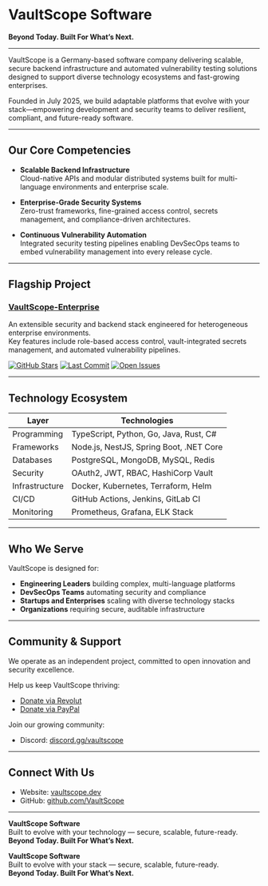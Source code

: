 # VaultScope Software  
**Beyond Today. Built For What’s Next.**

---

VaultScope is a Germany-based software company delivering scalable, secure backend infrastructure and automated vulnerability testing solutions designed to support diverse technology ecosystems and fast-growing enterprises.

Founded in July 2025, we build adaptable platforms that evolve with your stack—empowering development and security teams to deliver resilient, compliant, and future-ready software.

---

## Our Core Competencies

- **Scalable Backend Infrastructure**  
Cloud-native APIs and modular distributed systems built for multi-language environments and enterprise scale.

- **Enterprise-Grade Security Systems**  
Zero-trust frameworks, fine-grained access control, secrets management, and compliance-driven architectures.

- **Continuous Vulnerability Automation**  
Integrated security testing pipelines enabling DevSecOps teams to embed vulnerability management into every release cycle.

---

## Flagship Project

### [VaultScope-Enterprise](https://github.com/VaultScope/VaultScope-Enterprise)

An extensible security and backend stack engineered for heterogeneous enterprise environments.  
Key features include role-based access control, vault-integrated secrets management, and automated vulnerability pipelines.

[![GitHub Stars](https://img.shields.io/github/stars/VaultScope/VaultScope-Enterprise?style=flat-square)](https://github.com/VaultScope/VaultScope-Enterprise/stargazers)
[![Last Commit](https://img.shields.io/github/last-commit/VaultScope/VaultScope-Enterprise?style=flat-square)](https://github.com/VaultScope/VaultScope-Enterprise/commits/main)
[![Open Issues](https://img.shields.io/github/issues/VaultScope/VaultScope-Enterprise?style=flat-square)](https://github.com/VaultScope/VaultScope-Enterprise/issues)

---

## Technology Ecosystem

| Layer             | Technologies                                     |
|-------------------|------------------------------------------------|
| Programming       | TypeScript, Python, Go, Java, Rust, C#          |
| Frameworks        | Node.js, NestJS, Spring Boot, .NET Core          |
| Databases         | PostgreSQL, MongoDB, MySQL, Redis                |
| Security          | OAuth2, JWT, RBAC, HashiCorp Vault                |
| Infrastructure    | Docker, Kubernetes, Terraform, Helm               |
| CI/CD             | GitHub Actions, Jenkins, GitLab CI                |
| Monitoring        | Prometheus, Grafana, ELK Stack                     |

---

## Who We Serve

VaultScope is designed for:  
- **Engineering Leaders** building complex, multi-language platforms  
- **DevSecOps Teams** automating security and compliance  
- **Startups and Enterprises** scaling with diverse technology stacks  
- **Organizations** requiring secure, auditable infrastructure

---

## Community & Support

We operate as an independent project, committed to open innovation and security excellence.

Help us keep VaultScope thriving:  
- [Donate via Revolut](https://revolut.me/cptcr)  
- [Donate via PayPal](https://paypal.me/cptcr)

Join our growing community:  
- Discord: [discord.gg/vaultscope](https://discord.gg/vaultscope)

---

## Connect With Us

- Website: [vaultscope.dev](https://vaultscope.dev)  
- GitHub: [github.com/VaultScope](https://github.com/VaultScope)  

---

**VaultScope Software**  
Built to evolve with your technology — secure, scalable, future-ready.  
**Beyond Today. Built For What’s Next.**

**VaultScope Software**  
Built to evolve with your stack — secure, scalable, future-ready.  
**Beyond Today. Built For What’s Next.**

